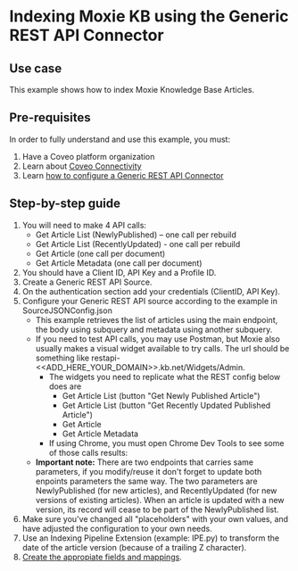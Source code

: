 # Indexing Moxie KB using the Generic REST API Connector

## Use case
This example shows how to index Moxie Knowledge Base Articles.

## Pre-requisites
In order to fully understand and use this example, you must:
1. Have a Coveo platform organization
2. Learn about [Coveo Connectivity](https://docs.coveo.com/en/1702/cloud-v2-administrators/add-or-edit-a-source-using-one-of-the-available-connectors)
3. Learn [how to configure a Generic REST API Connector](https://docs.coveo.com/en/1896/cloud-v2-administrators/add-or-edit-a-generic-rest-api-source)

## Step-by-step guide
1. You will need to make 4 API calls:
    * Get Article List (NewlyPublished) – one call per rebuild
    * Get Article List (RecentlyUpdated) - one call per rebuild
    * Get Article (one call per document)
    * Get Article Metadata (one call per document)
2. You should have a Client ID, API Key and a Profile ID.
3. Create a Generic REST API Source.
4. On the authentication section add your credentials (ClientID, API Key).
5. Configure your Generic REST API source according to the example in SourceJSONConfig.json 
    * This example retrieves the list of articles using the main endpoint, the body using subquery and metadata using another subquery.
    * If you need to test API calls, you may use Postman, but Moxie also usually makes a visual widget available to try calls. The url should be something like restapi-<<ADD_HERE_YOUR_DOMAIN>>.kb.net/Widgets/Admin.
        * The widgets you need to replicate what the REST config below does are
            * Get Article List (button "Get Newly Published Article")
            * Get Article List (button "Get Recently Updated Published Article")
            * Get Article 
            * Get Article Metadata
        * If using Chrome, you must open Chrome Dev Tools to see some of those calls results:
    * **Important note:** There are two endpoints that carries same parameters, if you modify/reuse it don't forget to update both enpoints parameters the same way. The two parameters are NewlyPublished (for new articles), and RecentlyUpdated (for new versions of existing articles). When an article is updated with a new version, its record will cease to be part of the NewlyPublished list.
6. Make sure you've changed all "placeholders" with your own values, and have adjusted the configuration to your own needs.
7. Use an Indexing Pipeline Extension (example: IPE.py) to transform the date of the article version (because of a trailing Z character).
8. [Create the appropiate fields and mappings](https://docs.coveo.com/en/1896/cloud-v2-administrators/add-or-edit-a-generic-rest-api-source#completion).